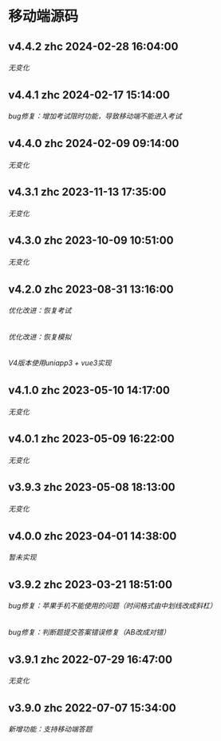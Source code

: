 # 移动端源码
## v4.4.2 zhc 2024-02-28 16:04:00
###### 无变化

## v4.4.1 zhc 2024-02-17 15:14:00
###### bug修复：增加考试限时功能，导致移动端不能进入考试

## v4.4.0 zhc 2024-02-09 09:14:00
###### 无变化

## v4.3.1 zhc 2023-11-13 17:35:00
###### 无变化

## v4.3.0 zhc 2023-10-09 10:51:00
###### 无变化

## v4.2.0 zhc 2023-08-31 13:16:00
###### 优化改进：恢复考试
###### 优化改进：恢复模拟
###### V4版本使用uniapp3 + vue3实现

## v4.1.0 zhc 2023-05-10 14:17:00
###### 无变化

## v4.0.1 zhc 2023-05-09 16:22:00
###### 无变化

## v3.9.3 zhc 2023-05-08 18:13:00
###### 无变化

## v4.0.0 zhc 2023-04-01 14:38:00
###### 暂未实现

## v3.9.2 zhc 2023-03-21 18:51:00
###### bug修复：苹果手机不能使用的问题（时间格式由中划线改成斜杠）
###### bug修复：判断题提交答案错误修复（AB改成对错）

## v3.9.1 zhc 2022-07-29 16:47:00
###### 无变化

## v3.9.0 zhc 2022-07-07 15:34:00
###### 新增功能：支持移动端答题